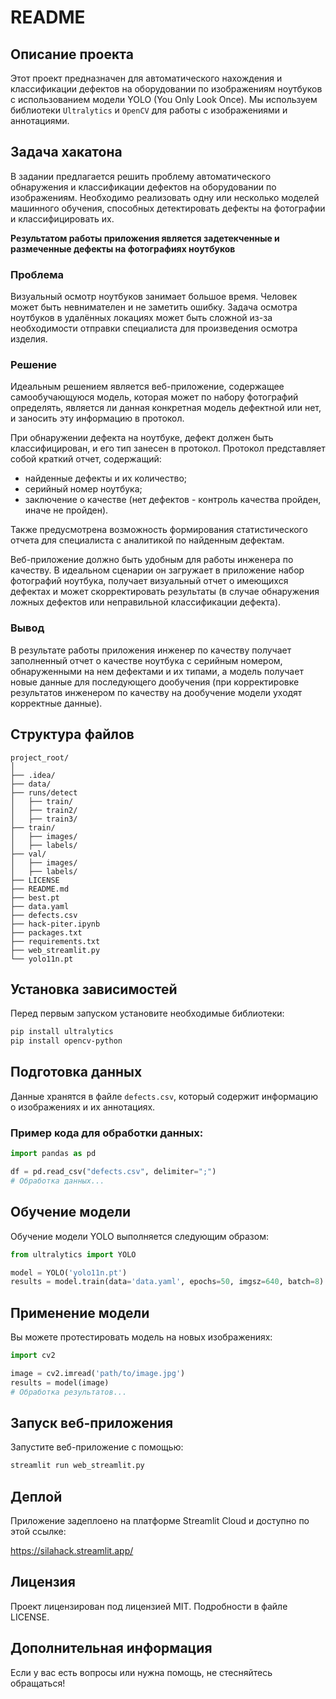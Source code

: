 
# README

## Описание проекта

Этот проект предназначен для автоматического нахождения и классификации дефектов на оборудовании по изображениям ноутбуков с использованием модели YOLO (You Only Look Once). Мы используем библиотеки `Ultralytics` и `OpenCV` для работы с изображениями и аннотациями.

## Задача хакатона

В задании предлагается решить проблему автоматического обнаружения и классификации дефектов на оборудовании по изображениям. Необходимо реализовать одну или несколько моделей машинного обучения, способных детектировать дефекты на фотографии и классифицировать их.

**Результатом работы приложения является задетекченные и размеченные дефекты на фотографиях ноутбуков**

### Проблема

Визуальный осмотр ноутбуков занимает большое время. Человек может быть невнимателен и не заметить ошибку. Задача осмотра ноутбуков в удалённых локациях может быть сложной из-за необходимости отправки специалиста для произведения осмотра изделия.

### Решение

Идеальным решением является веб-приложение, содержащее самообучающуюся модель, которая может по набору фотографий определять, является ли данная конкретная модель дефектной или нет, и заносить эту информацию в протокол. 

При обнаружении дефекта на ноутбуке, дефект должен быть классифицирован, и его тип занесен в протокол. Протокол представляет собой краткий отчет, содержащий:
- найденные дефекты и их количество;
- серийный номер ноутбука;
- заключение о качестве (нет дефектов - контроль качества пройден, иначе не пройден).

Также предусмотрена возможность формирования статистического отчета для специалиста с аналитикой по найденным дефектам.

Веб-приложение должно быть удобным для работы инженера по качеству. В идеальном сценарии он загружает в приложение набор фотографий ноутбука, получает визуальный отчет о имеющихся дефектах и может скорректировать результаты (в случае обнаружения ложных дефектов или неправильной классификации дефекта). 

### Вывод

В результате работы приложения инженер по качеству получает заполненный отчет о качестве ноутбука с серийным номером, обнаруженными на нем дефектами и их типами, а модель получает новые данные для последующего дообучения (при корректировке результатов инженером по качеству на дообучение модели уходят корректные данные).

## Структура файлов

```plaintext
project_root/
│
├── .idea/
├── data/
├── runs/detect
│   ├── train/
│   ├── train2/
│   ├── train3/
├── train/
│   ├── images/
│   ├── labels/
├── val/
│   ├── images/
│   ├── labels/
├── LICENSE
├── README.md
├── best.pt
├── data.yaml
├── defects.csv
├── hack-piter.ipynb
├── packages.txt
├── requirements.txt
├── web_streamlit.py
└── yolo11n.pt
```

## Установка зависимостей

Перед первым запуском установите необходимые библиотеки:

```bash
pip install ultralytics
pip install opencv-python
```

## Подготовка данных

Данные хранятся в файле `defects.csv`, который содержит информацию о изображениях и их аннотациях.

### Пример кода для обработки данных:

```python
import pandas as pd

df = pd.read_csv("defects.csv", delimiter=";")
# Обработка данных...
```

## Обучение модели

Обучение модели YOLO выполняется следующим образом:

```python
from ultralytics import YOLO

model = YOLO('yolo11n.pt')
results = model.train(data='data.yaml', epochs=50, imgsz=640, batch=8)
```

## Применение модели

Вы можете протестировать модель на новых изображениях:

```python
import cv2

image = cv2.imread('path/to/image.jpg')
results = model(image)
# Обработка результатов...
```

## Запуск веб-приложения

Запустите веб-приложение с помощью:

```bash
streamlit run web_streamlit.py
```

## Деплой
Приложение задеплоено на платформе Streamlit Cloud и доступно по этой ссылке:

https://silahack.streamlit.app/

## Лицензия

Проект лицензирован под лицензией MIT. Подробности в файле LICENSE.

## Дополнительная информация

Если у вас есть вопросы или нужна помощь, не стесняйтесь обращаться!
